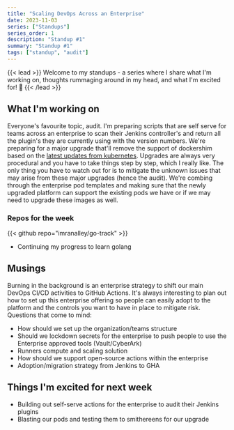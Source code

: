 ```yaml
---
title: "Scaling DevOps Across an Enterprise"
date: 2023-11-03
series: ["Standups"]
series_order: 1
description: "Standup #1"
summary: "Standup #1"
tags: ["standup", "audit"]
---
```

{{< lead >}}
Welcome to my standups - a series where I share what I'm working on, thoughts rummaging around in my head, and what I'm excited for! 🚀 
{{< /lead >}}

## What I'm working on

Everyone's favourite topic, audit. I'm preparing scripts that are self serve for teams across an enterprise to scan their Jenkins controller's and return all the plugin's they are currently using with the version numbers. We're preparing for a major upgrade that'll remove the support of dockershim based on the [latest updates from kubernetes](https://kubernetes.io/blog/2022/02/17/dockershim-faq/). Upgrades are always very procedural and you have to take things step by step, which I really like. The only thing you have to watch out for is to mitigate the unknown issues that may arise from these major upgrades (hence the audit). We're combing through the enterprise pod templates and making sure that the newly upgraded platform can support the existing pods we have or if we may need to upgrade these images as well.

### Repos for the week

{{< github repo="imranalley/go-track" >}}
* Continuing my progress to learn golang

## Musings

Burning in the background is an enterprise strategy to shift our main DevOps CI/CD activities to GitHub Actions. It's always interesting to plan out how to set up this enterprise offering so people can easily adopt to the platform and the controls you want to have in place to mitigate risk. Questions that come to mind:
* How should we set up the organization/teams structure
* Should we lockdown secrets for the enterprise to push people to use the Enterprise approved tools (Vault/CyberArk)
* Runners compute and scaling solution
* How should we support open-source actions within the enterprise
* Adoption/migration strategy from Jenkins to GHA

## Things I'm excited for next week

* Building out self-serve actions for the enterprise to audit their Jenkins plugins
* Blasting our pods and testing them to smithereens for our upgrade 